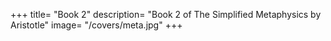 +++
title= "Book 2"
description= "Book 2 of The Simplified Metaphysics by Aristotle"
image= "/covers/meta.jpg"
+++
